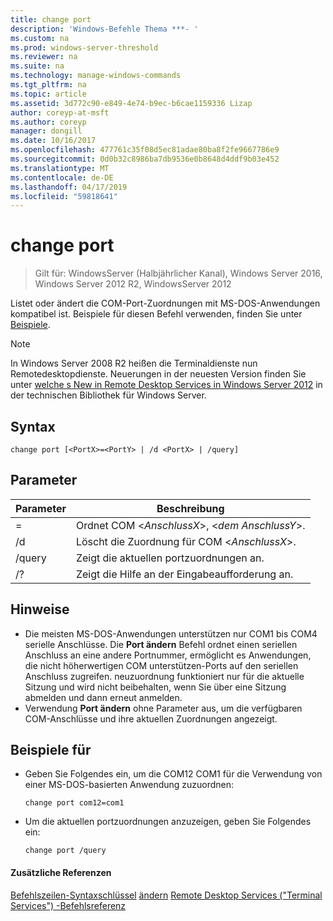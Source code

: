 ```yaml
---
title: change port
description: 'Windows-Befehle Thema ***- '
ms.custom: na
ms.prod: windows-server-threshold
ms.reviewer: na
ms.suite: na
ms.technology: manage-windows-commands
ms.tgt_pltfrm: na
ms.topic: article
ms.assetid: 3d772c90-e849-4e74-b9ec-b6cae1159336 Lizap
author: coreyp-at-msft
ms.author: coreyp
manager: dongill
ms.date: 10/16/2017
ms.openlocfilehash: 477761c35f08d5ec81adae80ba8f2fe9667786e9
ms.sourcegitcommit: 0d0b32c8986ba7db9536e0b8648d4ddf9b03e452
ms.translationtype: MT
ms.contentlocale: de-DE
ms.lasthandoff: 04/17/2019
ms.locfileid: "59818641"
---
```

# <a name="change-port"></a>change port

>Gilt für: WindowsServer (Halbjährlicher Kanal), Windows Server 2016, Windows Server 2012 R2, WindowsServer 2012

Listet oder ändert die COM-Port-Zuordnungen mit MS-DOS-Anwendungen kompatibel ist.
Beispiele für diesen Befehl verwenden, finden Sie unter [Beispiele](#BKMK_examples).
> [!NOTE]
> In Windows Server 2008 R2 heißen die Terminaldienste nun Remotedesktopdienste. Neuerungen in der neuesten Version finden Sie unter [welche s New in Remote Desktop Services in Windows Server 2012](https://technet.microsoft.com/library/hh831527) in der technischen Bibliothek für Windows Server.
## <a name="syntax"></a>Syntax
```
change port [<PortX>=<PortY> | /d <PortX> | /query]
```
## <a name="parameters"></a>Parameter
|Parameter|Beschreibung|
|-------|--------|
|<PortX>=<PortY>|Ordnet COM <*AnschlussX*>, <*dem AnschlussY*>.|
|/d <PortX>|Löscht die Zuordnung für COM <*AnschlussX*>.|
|/query|Zeigt die aktuellen portzuordnungen an.|
|/?|Zeigt die Hilfe an der Eingabeaufforderung an.|
## <a name="remarks"></a>Hinweise
-   Die meisten MS-DOS-Anwendungen unterstützen nur COM1 bis COM4 serielle Anschlüsse. Die **Port ändern** Befehl ordnet einen seriellen Anschluss an eine andere Portnummer, ermöglicht es Anwendungen, die nicht höherwertigen COM unterstützen-Ports auf den seriellen Anschluss zugreifen. neuzuordnung funktioniert nur für die aktuelle Sitzung und wird nicht beibehalten, wenn Sie über eine Sitzung abmelden und dann erneut anmelden.
-   Verwendung **Port ändern** ohne Parameter aus, um die verfügbaren COM-Anschlüsse und ihre aktuellen Zuordnungen angezeigt.
## <a name="BKMK_examples"></a>Beispiele für
-   Geben Sie Folgendes ein, um die COM12 COM1 für die Verwendung von einer MS-DOS-basierten Anwendung zuzuordnen:
    ```
    change port com12=com1
    ```
-   Um die aktuellen portzuordnungen anzuzeigen, geben Sie Folgendes ein:
    ```
    change port /query
    ```
#### <a name="additional-references"></a>Zusätzliche Referenzen
[Befehlszeilen-Syntaxschlüssel](command-line-syntax-key.md)
[ändern](change.md)
[Remote Desktop Services &#40;"Terminal Services"&#41; -Befehlsreferenz](remote-desktop-services-terminal-services-command-reference.md)
